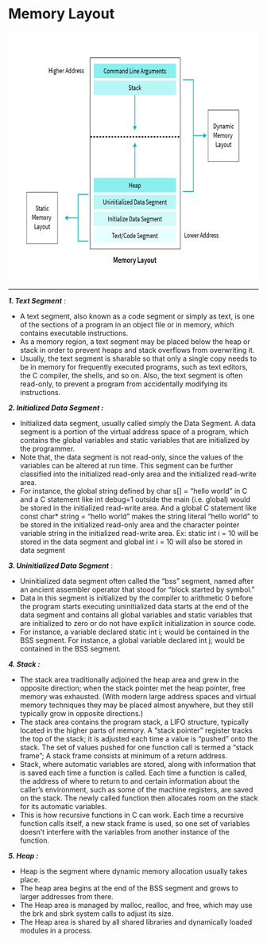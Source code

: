 # Memory Layout

<p align="center">
  <img src="images/Memory_Layout.jpg" alt="Sample Image" width="700" height="500">
</p>

***

***1. Text Segment*** :

- A text segment, also known as a code segment or simply as text, is one of the sections of a program in an object file or in memory, which contains executable instructions.
- As a memory region, a text segment may be placed below the heap or stack in order to prevent heaps and stack overflows from overwriting it.
- Usually, the text segment is sharable so that only a single copy needs to be in memory for frequently executed programs, such as text editors, the C compiler, the shells, and so on. Also, the text segment is often read-only, to prevent a program from accidentally modifying its instructions.

***2. Initialized Data Segment :***

- Initialized data segment, usually called simply the Data Segment. A data segment is a portion of the virtual address space of a program, which contains the global variables and static variables that are initialized by the programmer.
- Note that, the data segment is not read-only, since the values of the variables can be altered at run time.
This segment can be further classified into the initialized read-only area and the initialized read-write area.
- For instance, the global string defined by char s[] = “hello world” in C and a C statement like int debug=1 outside the main (i.e. global) would be stored in the initialized read-write area. And a global C statement like const char* string = “hello world” makes the string literal “hello world” to be stored in the initialized read-only area and the character pointer variable string in the initialized read-write area.
Ex: static int i = 10 will be stored in the data segment and global int i = 10 will also be stored in data segment

***3. Uninitialized Data Segment*** :

- Uninitialized data segment often called the “bss” segment, named after an ancient assembler operator that stood for “block started by symbol.”
-  Data in this segment is initialized by the compiler to arithmetic 0 before the program starts executing uninitialized data starts at the end of the data segment and contains all global variables and static variables that are initialized to zero or do not have explicit initialization in source code.
- For instance, a variable declared static int i; would be contained in the BSS segment. 
For instance, a global variable declared int j; would be contained in the BSS segment.

***4. Stack :***

- The stack area traditionally adjoined the heap area and grew in the opposite direction; when the stack pointer met the heap pointer, free memory was exhausted. (With modern large address spaces and virtual memory techniques they may be placed almost anywhere, but they still typically grow in opposite directions.)
- The stack area contains the program stack, a LIFO structure, typically located in the higher parts of memory. A “stack pointer” register tracks the top of the stack; it is adjusted each time a value is “pushed” onto the stack. The set of values pushed for one function call is termed a “stack frame”; A stack frame consists at minimum of a return address.
- Stack, where automatic variables are stored, along with information that is saved each time a function is called. Each time a function is called, the address of where to return to and certain information about the caller’s environment, such as some of the machine registers, are saved on the stack. The newly called function then allocates room on the stack for its automatic variables.
-  This is how recursive functions in C can work. Each time a recursive function calls itself, a new stack frame is used, so one set of variables doesn’t interfere with the variables from another instance of the function.

***5. Heap :***

- Heap is the segment where dynamic memory allocation usually takes place.
- The heap area begins at the end of the BSS segment and grows to larger addresses from there.
- The Heap area is managed by malloc, realloc, and free, which may use the brk and sbrk system calls to adjust its size.
-  The Heap area is shared by all shared libraries and dynamically loaded modules in a process.